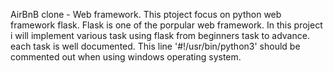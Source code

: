 AirBnB clone - Web framework.
This ptoject focus on python web framework flask.
Flask is one of the porpular web framework.
In this project i will implement various task using flask from beginners task to advance.
each task is well documented.
This line '#!/usr/bin/python3' should be commented out when using windows operating system.

